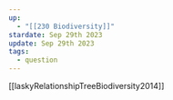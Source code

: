 ```yaml
---
up:
  - "[[230 Biodiversity]]"
stardate: Sep 29th 2023
update: Sep 29th 2023
tags:
  - question
---
```


[[laskyRelationshipTreeBiodiversity2014]]

